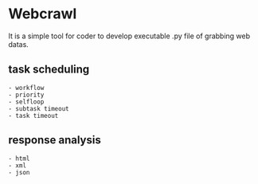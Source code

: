 # Webcrawl

It is a simple tool for coder to develop executable .py file of grabbing web datas. 

## task scheduling

    - workflow 
    - priority 
    - selfloop 
    - subtask timeout 
    - task timeout 

## response analysis

    - html 
    - xml 
    - json 